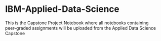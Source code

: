 # IBM-Applied-Data-Science
This is the Capstone Project Notebook where all notebooks containing peer-graded assignments will be uploaded from the Applied Data Science Capstone 
